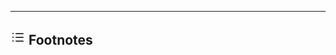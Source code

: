 ----
<h2 id="__footnotes">
  <span class="twemoji">
    <svg xmlns="http://www.w3.org/2000/svg" viewBox="0 0 24 24" width="24" height="24"><path d="M8.75 5.5h11.5a.75.75 0 0 1 0 1.5H8.75a.75.75 0 0 1 0-1.5Zm0 6h11.5a.75.75 0 0 1 0 1.5H8.75a.75.75 0 0 1 0-1.5Zm0 6h11.5a.75.75 0 0 1 0 1.5H8.75a.75.75 0 0 1 0-1.5ZM5 12a1 1 0 1 1-2 0 1 1 0 0 1 2 0ZM4 7a1 1 0 1 1 0-2 1 1 0 0 1 0 2Zm0 12a1 1 0 1 1 0-2 1 1 0 0 1 0 2Z"></path></svg>
  </span>
  Footnotes
</h2>

<!-- Footnotes -->
